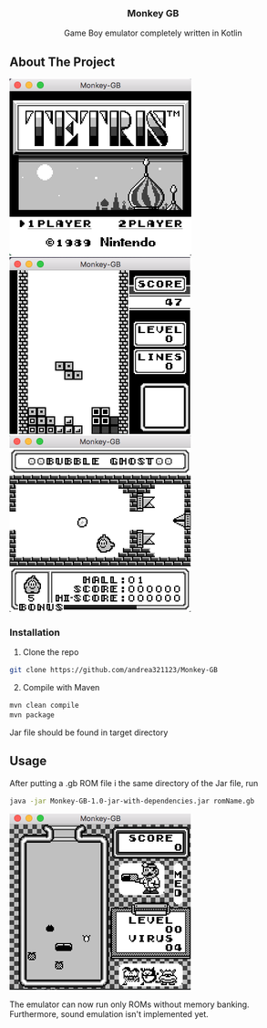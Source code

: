<!--
*** Thanks for checking out this README Template. If you have a suggestion that would
*** make this better, please fork the repo and create a pull request or simply open
*** an issue with the tag "enhancement".
*** Thanks again! Now go create something AMAZING! :D
***
***
***
*** To avoid retyping too much info. Do a search and replace for the following:
*** github_username, repo, twitter_handle, email
-->





<!-- PROJECT SHIELDS -->
<!--
*** I'm using markdown "reference style" links for readability.
*** Reference links are enclosed in brackets [ ] instead of parentheses ( ).
*** See the bottom of this document for the declaration of the reference variables
*** for contributors-url, forks-url, etc. This is an optional, concise syntax you may use.
*** https://www.markdownguide.org/basic-syntax/#reference-style-links
-->

<!-- PROJECT LOGO -->
<br />
<p align="center">

  <h3 align="center">Monkey GB</h3>

  <p align="center">
    Game Boy emulator completely written in Kotlin
  </p>
</p>


<!-- ABOUT THE PROJECT -->
## About The Project

![Tetris](images/tetris.png)
<br/>
![Tetris2](images/tetris2.png)
<br/>
![Bubble ghost](images/bubble_ghost.png)



### Installation
 
1. Clone the repo
```sh
git clone https://github.com/andrea321123/Monkey-GB
```
2. Compile with Maven
```sh
mvn clean compile
mvn package
```

Jar file should be found in target directory

<!-- USAGE EXAMPLES -->
## Usage

After putting a .gb ROM file i the same directory of the Jar file, run
```sh
java -jar Monkey-GB-1.0-jar-with-dependencies.jar romName.gb
```
![Dr. Mario](images/dr_mario.png)
<br/>

The emulator can now run only ROMs without memory banking. Furthermore, sound emulation isn't implemented yet.
